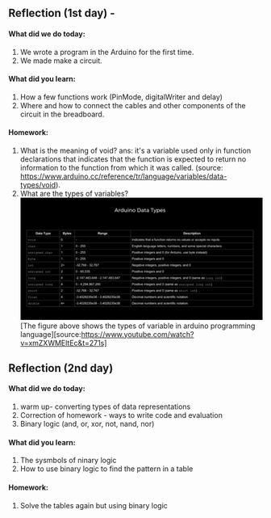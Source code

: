 Reflection (1st day) -
-----------------
#### What did we do today:
1. We wrote a program in the Arduino for the first time.
1. We made make a circuit.

#### What did you learn:
1. How a few functions work (PinMode, digitalWriter and delay)
1. Where and how to connect the cables and other components of the circuit in the breadboard.

#### Homework:
1. What is the meaning of void?
ans: it's a variable used only in function declarations that indicates that the function is expected to return no information to the 
function from which it was called. (source: https://www.arduino.cc/reference/tr/language/variables/data-types/void).
1. What are the types of variables?
![Diagram](typesofvariables.png) 
[The figure above shows the types of variable in arduino programming language][source:https://www.youtube.com/watch?v=xmZXWMEltEc&t=271s]

Reflection (2nd day)
-----------------------------
#### What did we do today:
1. warm up- converting types of data representations
1. Correction of homework - ways to write code and evaluation
1. Binary logic (and, or, xor, not, nand, nor)

#### What did you learn:
1. The sysmbols of ninary logic
1. How to use binary logic to find the pattern in a table

#### Homework:
1. Solve the tables again but using binary logic

